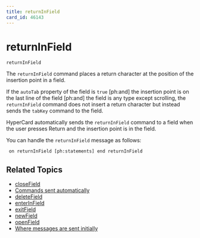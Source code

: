 ```yaml
---
title: returnInField
card_id: 46143
---
```


# returnInField

<code>returnInField</code>

The <code>returnInField</code> command places a return character at the position of the insertion point in a field.  

If the <code>autoTab</code> property of the field is <code>true</code> [ph:and]  the insertion point is on the last line of the field [ph:and]  the field is any type except scrolling, the <code>returnInField</code> command does not insert a return character but instead sends the <code>tabKey</code> command to the field. 

HyperCard automatically sends the <code>returnInField</code> command to a field when the user presses Return and the insertion point is in the field.

You can handle the <code>returnInField</code> message as follows:

<code><pre>
on returnInField
  [ph:statements]
end returnInField
</pre></code>


## Related Topics

* [closeField](/HyperTalkReference/systemmessages/closeField)
* [Commands sent automatically](/HyperTalkReference/systemmessages/Commands-sent-automatically)
* [deleteField](/HyperTalkReference/systemmessages/deleteField)
* [enterInField](/HyperTalkReference/commands/enterInField)
* [exitField](/HyperTalkReference/systemmessages/exitField)
* [newField](/HyperTalkReference/systemmessages/newField)
* [openField](/HyperTalkReference/systemmessages/openField)
* [Where messages are sent initially](/HyperTalkReference/systemmessages/Where-messages-are-sent-initially)
